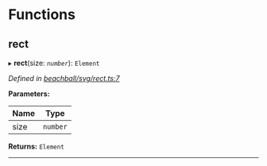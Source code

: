 

# Functions

<a id="rect"></a>

##  rect

▸ **rect**(size: *`number`*): `Element`

*Defined in [beachball/svg/rect.ts:7](https://github.com/polkadot-js/ui/blob/7381f19/packages/ui-identicon/src/beachball/svg/rect.ts#L7)*

**Parameters:**

| Name | Type |
| ------ | ------ |
| size | `number` |

**Returns:** `Element`

___

